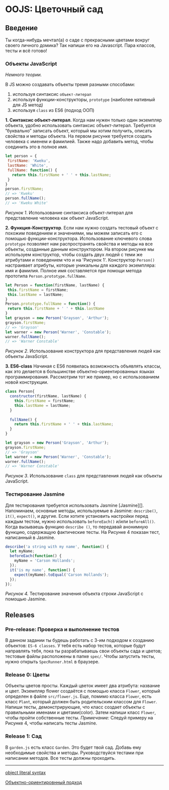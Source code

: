 # OOJS: Цветочный сад


## Введение
Ты когда-нибудь мечтал(а) о саде с прекрасными цветами вокруг своего личного домика? Так напиши его на Javascript. Пара классов, тесты и всё готово!

### Объекты JavaScript

*Немного теории.*

В JS можно создавать объекты тремя разными способами: 
1. используя синтаксис `объект-литерал`
2. используя функции-конструкторы, `prototype` (наиболее нативный для JS метод)
3. используя `class` из ES6 (подход ООП)


**1. Синтаксис объект-литерал**. Когда нам нужен только один экземпляр
объекта, удобно использовать синтаксис объект-литерал. Требуется
”буквально” записать объект, который мы хотим получить,
описать свойства и методы объекта. На первом рисунке
требуется создать человека с именем и фамилией. Также надо добавить метод,
чтобы соединить это в полное имя.

```js
let person = {
 firstName: 'Kweku',
 lastName: 'White',
 fullName: function() {
   return this.firstName + ' ' + this.lastName;
 }
}
person.firstName;
// => 'Kweku'
person.fullName();
// => 'Kweku White'
```
*Рисунок 1*. Использование синтаксиса объект-литерал для представление человека как
объект JavaScript.

**2. Функция-Конструктор**. Если нам нужно создать тестовый объект с похожим
поведением и значениями, мы можем записать его с помощью функции-конструктора. Использование ключевого слова `prototype` позволяет нам распространять свойства и методы на все объекты, созданные данным конструктором.
На втором рисунке мы используем конструктор, чтобы создать двух
людей с теми же атрибутами и поведением что и на 'Рисунок 1'. Конструктор
`Person()` настраивает атрибуты, которые уникальны для каждого экземпляра:
имя и фамилия. Полное имя составляется при помощи метода прототипа `Person.prototype.fullName`.

```js
let Person = function(firstName, lastName) {
 this.firstName = firstName;
 this.lastName = lastName;
}
Person.prototype.fullName = function() {
 return this.firstName + ' ' + this.lastName
}
let grayson = new Person('Grayson', 'Arthur');
grayson.firstName;
// => 'Grayson'
let warner = new Person('Warner', 'Constable');
warner.fullName();
// => 'Warner Constable'
```
*Рисунок 2*. Использование конструктора для представления людей как объекты JavaScript.

**3. ES6-class**
Начиная с ES6 появилась возможность объявлять классы, как это делается в большинстве объектно-ориентированных языках программирования. Рассмотрим тот же пример, но с использованием новой конструкции.

```js
class Person{
  constructor(firstName, lastName) {
    this.firstName = firstName;
    this.lastName = lastName;
  }
  
  fullName() {
    return this.firstName + ' ' + this.lastName;
  }
}

let grayson = new Person('Grayson', 'Arthur');
grayson.firstName;
// => 'Grayson'
let warner = new Person('Warner', 'Constable');
warner.fullName();
// => 'Warner Constable'
```
*Рисунок 3*. Использование `class` для представления людей как объекты JavaScript.



### Тестирование Jasmine
Для тестирования требуется использовать Jasmine [Jasmine][]. Напоминаем, основные методы, используемые в Jasmine: `describe()`, `it()`, `expect()`, и другие.
Если хотите установить настройки перед каждым тестом, нужно использовать `beforeEach()` и/или `beforeAll()`. Когда вызываешь функцию `describe ()`, то передавай анонимную функцию, содержащую фактические тесты. На Рисунке 4 показан тест, написанный в Jasmine.

```js
describe('a string with my name', function() {
  let myName;
  beforeEach(function() {
    myName = 'Carson Hollands';
  });
  it('is my name', function() {
    expect(myName).toEqual('Carson Hollands');
  });
});
```

*Рисунок 4.* Тестирование значения объекта строки JavaScript с помощью Jasmine.
   
## Releases
### Pre-release: Проверка и выполнение тестов
В данном задании ты будешь работать с 3-им подходом к созданию объектов: `ES-6 classes`.
У тебя есть набор тестов, которые будут направлять тебя, пока ты
разрабатываешь свои объекты сада и цветов; тестовые файлы расположены в
папке `spec/`. Чтобы запустить тесты, нужно открыть `SpecRunner.html` в браузере. 

### Release 0: Цветы
Объекты цветов просты. Каждый цветок имеет два атрибута: название
и цвет. Экземпляр flower создаётся с помощью класса `Flower`, который определен в файле `src/flower.js`. Еще, помимо класса `Flower`, есть класс `Plant`, который должен быть родительским классом для `Flower`.
Напиши тесты, демонстрирующие, что класс создает объекты с правильными именами и
цветами(color). Затем напиши класс `Flower`, чтобы пройти
собственные тесты.
*Примечание:* Следуй примеру на Рисунке 4, чтобы написать тесты Jasmine.

### Release 1: Сад
В `garden.js` есть класс `Garden`. Это будет твой сад. Добавь ему необходимые свойства и методы. Руководствуйся тестами при написании методов. Все тесты должны проходить.

---

[object literal syntax](http://www.dyn-web.com/tutorials/object-literal/)

[Объектно-ориентировнный подход](https://developer.mozilla.org/ru/docs/Web/JavaScript/Introduction_to_Object-Oriented_JavaScript)
